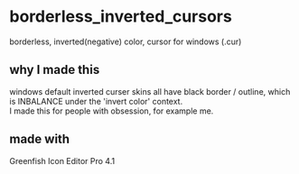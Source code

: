 # borderless_inverted_cursors
borderless, inverted(negative) color, cursor for windows (.cur)  

## why I made this
windows default inverted curser skins all have black border / outline, which is INBALANCE under the 'invert color' context.  
I made this for people with obsession, for example me.  

## made with  
Greenfish Icon Editor Pro 4.1 

